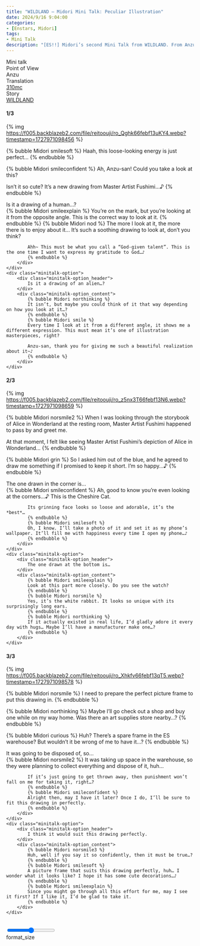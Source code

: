 ```yaml
---
title: "WILDLAND – Midori Mini Talk: Peculiar Illustration"
date: 2024/9/16 9:04:00
categories:
- [Enstars, Midori]
tags:
- Mini Talk
description: "[ES!!] Midori’s second Mini Talk from WILDLAND. From Anzu’s POV."
---
```

<div class="three-wrapper" style="--storyColor:#5ac189;--storyColor-rgb:90,193,137;--storyColor-h:147.4;--storyColor-s:45.4%;--storyColor-l:55.5%;">
    <div class="info-area">
        <div class="info">
            <div class="info-item characters">
                <div class="label">
                    Mini talk
                </div>
                <div class="value">
					<a href="/categories/Enstars/Midori" character="Midori"></a>
                </div>
            </div>
            <div class="info-item one">
                <div class="label">
                    Point of View
                </div>
                <div class="value">
                    Anzu
                </div>
            </div>
            <div class="info-item two">
                <div class="label">
                    Translation
                </div>
                <div class="value">
                    <a href="/about">310mc</a>
                </div>
            </div>
            <div class="info-item three">
                <div class="label">
                   Story
                </div>
                <div class="value">
                    <a href="/wildland">WILDLAND</a>
                </div>
            </div>
        </div>
    </div>
</div>

<!-- more -->

#### <div mt="rare"></div> 1/3

{% img https://f005.backblazeb2.com/file/reitoouji/ro_Qghk66febf13uKY4.webp?timestamp=1727971098456 %}

{% bubble Midori smilesoft %}
Haah, this loose-looking energy is just perfect…
{% endbubble %}

{% bubble Midori smileconfident %}
Ah, Anzu-san! Could you take a look at this?

Isn’t it so cute? It’s a new drawing from Master Artist Fushimi…♪
{% endbubble %}

<div class="minitalk" character="Anzu">
    <div class="minitalk-option">
        <div class="minitalk-option_header">
            Is it a drawing of a human…?
        </div>
        <div class="minitalk-option_content">
            {% bubble Midori smileexplain %}
            You’re on the mark, but you’re looking at it from the opposite angle. This is the correct way to look at it.
            {% endbubble %}
            {% bubble Midori nod %}
            The more I look at it, the more there is to enjoy about it… It’s such a soothing drawing to look at, don’t you think?

            Ahh~ This must be what you call a “God-given talent”. This is the one time I want to express my gratitude to God…♪
			{% endbubble %}
        </div>
    </div>
    <div class="minitalk-option">
        <div class="minitalk-option_header">
            Is it a drawing of an alien…?
        </div>
        <div class="minitalk-option_content">
            {% bubble Midori northinking %}
            It isn’t, but maybe you could think of it that way depending on how you look at it…?
            {% endbubble %}
            {% bubble Midori smile %}
            Every time I look at it from a different angle, it shows me a different expression. This must mean it’s one of illustration masterpieces, right?

            Anzu-san, thank you for giving me such a beautiful realization about it~♪
			{% endbubble %}
        </div>
    </div>
</div>

#### <div mt="rare"></div> 2/3

{% img https://f005.backblazeb2.com/file/reitoouji/ro_z5nx3T66febf13N6.webp?timestamp=1727971098659 %}

{% bubble Midori norsmile2 %}
When I was looking through the storybook of Alice in Wonderland at the resting room, Master Artist Fushimi happened to pass by and greet me.

At that moment, I felt like seeing Master Artist Fushimi’s depiction of Alice in Wonderland…
{% endbubble %}

{% bubble Midori grin %}
So I asked him out of the blue, and he agreed to draw me something if I promised to keep it short. I’m so happy…♪
{% endbubble %}

<div class="minitalk" character="Anzu">
    <div class="minitalk-option">
        <div class="minitalk-option_header">
            The one drawn in the corner is…
        </div>
        <div class="minitalk-option_content">
            {% bubble Midori smileconfident %}
            Ah, good to know you’re even looking at the corners…♪ This is the Cheshire Cat.

            Its grinning face looks so loose and adorable, it’s the *best*…
            {% endbubble %}
            {% bubble Midori smilesoft %}
            Oh, I know. I’ll take a photo of it and set it as my phone’s wallpaper. It’ll fill me with happiness every time I open my phone…♪
			{% endbubble %}
        </div>
    </div>
    <div class="minitalk-option">
        <div class="minitalk-option_header">
            The one drawn at the bottom is…
        </div>
        <div class="minitalk-option_content">
            {% bubble Midori smileexplain %}
            Look at this part more closely. Do you see the watch?
            {% endbubble %}
            {% bubble Midori norsmile %}
            Yes, it’s the white rabbit. It looks so unique with its surprisingly long ears.
            {% endbubble %}
            {% bubble Midori northinking %}
            If it actually existed in real life, I’d gladly adore it every day with hugs… Maybe I’ll have a manufacturer make one…?
			{% endbubble %}
        </div>
    </div>
</div>

#### <div mt="rare"></div> 3/3

{% img https://f005.backblazeb2.com/file/reitoouji/ro_Xhkfv66febf13qT5.webp?timestamp=1727971098578 %}

{% bubble Midori norsmile %}
I need to prepare the perfect picture frame to put this drawing in.
{% endbubble %}

{% bubble Midori northinking %}
Maybe I’ll go check out a shop and buy one while on my way home. Was there an art supplies store nearby…?
{% endbubble %}

{% bubble Midori curious %}
Huh? There’s a spare frame in the ES warehouse? But wouldn’t it be wrong of me to have it…?
{% endbubble %}

<div class="minitalk" character="Anzu">
    <div class="minitalk-option">
        <div class="minitalk-option_header">
          It was going to be disposed of, so…
        </div>
        <div class="minitalk-option_content">
            {% bubble Midori norsmile2 %}
            It was taking up space in the warehouse, so they were planning to collect everything and dispose of it, huh…

            If it’s just going to get thrown away, then punishment won’t fall on me for taking it, right…?
            {% endbubble %}
            {% bubble Midori smileconfident %}
            Alright then, may I have it later? Once I do, I’ll be sure to fit this drawing in perfectly.
			{% endbubble %}
        </div>
    </div>
    <div class="minitalk-option">
        <div class="minitalk-option_header">
            I think it would suit this drawing perfectly.
        </div>
        <div class="minitalk-option_content">
            {% bubble Midori norsmile3 %}
            Huh, well if you say it so confidently, then it must be true…?
            {% endbubble %}
            {% bubble Midori smilesoft %}
            A picture frame that suits this drawing perfectly, huh… I wonder what it looks like? I hope it has some cute decorations…♪
            {% endbubble %}
            {% bubble Midori smileexplain %}
            Since you might go through all this effort for me, may I see it first? If I like it, I’d be glad to take it.
			{% endbubble %}
        </div>
    </div>
</div>
<br>
<div class="navigation2">
    <div class="toolbar-wrapper">
        <div class="slider-container">
            <input type="range" min="1" max="5" value="3" class="slider">
        </div>
        <div class="toolbar">
            <a target="_blank" href="/translations" class="home-button" title="Translations Masterlist"><i class="fa fa-home"></i></a>
            <a href="/wildland/minitalk/midori_1" title="Midori Mini Talk: Surprising Dropped Item"><i class="fa fa-arrow-left"></i></a>
            <div class="toolbar__section">
                <a id="sliderDrop">
                    <span class="material-icons-round" title="Text Size">format_size</span>
                </a>
            </div>
            <a target="_blank" href="/wildland#Mini-Talks" title="Index"><i class="fa fa-star"></i></a>
            <a href="#top" class="top-arrow" title="Back to Top"><i class="fa fa-arrow-up"></i></a>
        </div>
    </div>
</div>